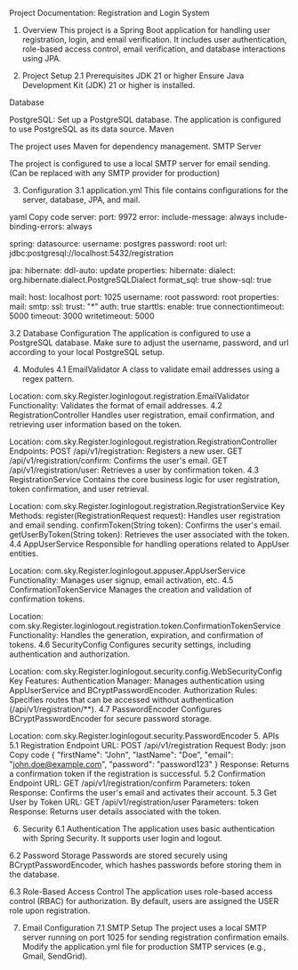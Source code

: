 Project Documentation: Registration and Login System
1. Overview
This project is a Spring Boot application for handling user registration, login, and email verification. It includes user authentication, role-based access control, email verification, and database interactions using JPA.

2. Project Setup
2.1 Prerequisites
JDK 21 or higher
Ensure Java Development Kit (JDK) 21 or higher is installed.

Database

PostgreSQL: Set up a PostgreSQL database. The application is configured to use PostgreSQL as its data source.
Maven

The project uses Maven for dependency management.
SMTP Server

The project is configured to use a local SMTP server for email sending. (Can be replaced with any SMTP provider for production)

3. Configuration
3.1 application.yml
This file contains configurations for the server, database, JPA, and mail.

yaml
Copy code
server:
  port: 9972
  error:
    include-message: always
    include-binding-errors: always

spring:
  datasource:
    username: postgres
    password: root
    url: jdbc:postgresql://localhost:5432/registration

  jpa:
    hibernate:
      ddl-auto: update
    properties:
      hibernate:
        dialect: org.hibernate.dialect.PostgreSQLDialect
        format_sql: true
    show-sql: true

  mail:
    host: localhost
    port: 1025
    username: root
    password: root
    properties:
      mail:
        smtp:
          ssl:
            trust: "*"
          auth: true
          starttls:
            enable: true
          connectiontimeout: 5000
          timeout: 3000
          writetimeout: 5000

3.2 Database Configuration
The application is configured to use a PostgreSQL database. Make sure to adjust the username, password, and url according to your local PostgreSQL setup.

4. Modules
4.1 EmailValidator
A class to validate email addresses using a regex pattern.

Location: com.sky.Register.loginlogout.registration.EmailValidator
Functionality: Validates the format of email addresses.
4.2 RegistrationController
Handles user registration, email confirmation, and retrieving user information based on the token.

Location: com.sky.Register.loginlogout.registration.RegistrationController
Endpoints:
POST /api/v1/registration: Registers a new user.
GET /api/v1/registration/confirm: Confirms the user's email.
GET /api/v1/registration/user: Retrieves a user by confirmation token.
4.3 RegistrationService
Contains the core business logic for user registration, token confirmation, and user retrieval.

Location: com.sky.Register.loginlogout.registration.RegistrationService
Key Methods:
register(RegistrationRequest request): Handles user registration and email sending.
confirmToken(String token): Confirms the user's email.
getUserByToken(String token): Retrieves the user associated with the token.
4.4 AppUserService
Responsible for handling operations related to AppUser entities.

Location: com.sky.Register.loginlogout.appuser.AppUserService
Functionality: Manages user signup, email activation, etc.
4.5 ConfirmationTokenService
Manages the creation and validation of confirmation tokens.

Location: com.sky.Register.loginlogout.registration.token.ConfirmationTokenService
Functionality: Handles the generation, expiration, and confirmation of tokens.
4.6 SecurityConfig
Configures security settings, including authentication and authorization.

Location: com.sky.Register.loginlogout.security.config.WebSecurityConfig
Key Features:
Authentication Manager: Manages authentication using AppUserService and BCryptPasswordEncoder.
Authorization Rules: Specifies routes that can be accessed without authentication (/api/v1/registration/**).
4.7 PasswordEncoder
Configures BCryptPasswordEncoder for secure password storage.

Location: com.sky.Register.loginlogout.security.PasswordEncoder
5. APIs
5.1 Registration Endpoint
URL: POST /api/v1/registration
Request Body:
json
Copy code
{
  "firstName": "John",
  "lastName": "Doe",
  "email": "john.doe@example.com",
  "password": "password123"
}
Response: Returns a confirmation token if the registration is successful.
5.2 Confirmation Endpoint
URL: GET /api/v1/registration/confirm
Parameters: token
Response: Confirms the user's email and activates their account.
5.3 Get User by Token
URL: GET /api/v1/registration/user
Parameters: token
Response: Returns user details associated with the token.

6. Security
6.1 Authentication
The application uses basic authentication with Spring Security. It supports user login and logout.

6.2 Password Storage
Passwords are stored securely using BCryptPasswordEncoder, which hashes passwords before storing them in the database.

6.3 Role-Based Access Control
The application uses role-based access control (RBAC) for authorization. By default, users are assigned the USER role upon registration.

7. Email Configuration
7.1 SMTP Setup
The project uses a local SMTP server running on port 1025 for sending registration confirmation emails. Modify the application.yml file for production SMTP services (e.g., Gmail, SendGrid).

  
